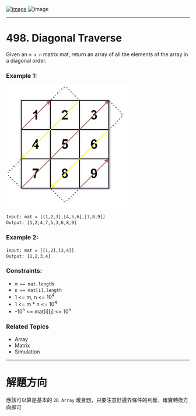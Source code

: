 [![image](https://img.shields.io/badge/Leetcode-Link-blue?logo=leetcode)](https://leetcode.com/problems/diagonal-traverse/)
![image](https://img.shields.io/badge/Difficulty-Medium-yellow)

---

# 498. Diagonal Traverse

Given an `m x n` matrix mat, return an array of all the elements of the array in a diagonal order.

### Example 1:

![image](./image/diag1-grid.jpeg)

```
Input: mat = [[1,2,3],[4,5,6],[7,8,9]]
Output: [1,2,4,7,5,3,6,8,9]
```

### Example 2:

```
Input: mat = [[1,2],[3,4]]
Output: [1,2,3,4]
```

### Constraints:

- `m == mat.length`
- `n == mat[i].length`
- 1 <= m, n <= $10^4$
- 1 <= m * n <= $10^4$
- -$10^5$ <= mat[i][j] <= $10^5$

### Related Topics

- Array
- Matrix
- Simulation
  
---

# 解題方向

應該可以算是基本的 `2D Array` 暖身題，只要注意好邊界條件的判斷，確實轉換方向即可